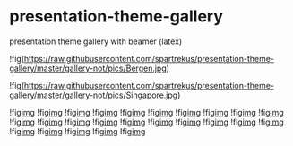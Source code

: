 # presentation-theme-gallery
presentation theme gallery with beamer (latex) 

!fig(https://raw.githubusercontent.com/spartrekus/presentation-theme-gallery/master/gallery-not/pics/Bergen.jpg)

!fig(https://raw.githubusercontent.com/spartrekus/presentation-theme-gallery/master/gallery-not/pics/Singapore.jpg)

!fig[img](https://raw.githubusercontent.com/spartrekus/presentation-theme-gallery/master/gallery-not/pics/Ilmenau.jpg)
!fig[img](https://raw.githubusercontent.com/spartrekus/presentation-theme-gallery/master/gallery-not/pics/EastLansing.jpg)
!fig[img](https://raw.githubusercontent.com/spartrekus/presentation-theme-gallery/master/gallery-not/pics/PaloAlto.jpg)
!fig[img](https://raw.githubusercontent.com/spartrekus/presentation-theme-gallery/master/gallery-not/pics/Darmstadt.jpg)
!fig[img](https://raw.githubusercontent.com/spartrekus/presentation-theme-gallery/master/gallery-not/pics/Madrid.jpg)
!fig[img](https://raw.githubusercontent.com/spartrekus/presentation-theme-gallery/master/gallery-not/pics/Malmoe.jpg)
!fig[img](https://raw.githubusercontent.com/spartrekus/presentation-theme-gallery/master/gallery-not/pics/Dresden.jpg)
!fig[img](https://raw.githubusercontent.com/spartrekus/presentation-theme-gallery/master/gallery-not/pics/Pittsburgh.jpg)
!fig[img](https://raw.githubusercontent.com/spartrekus/presentation-theme-gallery/master/gallery-not/pics/CambridgeUS.jpg)
!fig[img](https://raw.githubusercontent.com/spartrekus/presentation-theme-gallery/master/gallery-not/pics/Goettingen.jpg)
!fig[img](https://raw.githubusercontent.com/spartrekus/presentation-theme-gallery/master/gallery-not/pics/Copenhagen.jpg)
!fig[img](https://raw.githubusercontent.com/spartrekus/presentation-theme-gallery/master/gallery-not/pics/Rochester.jpg)
!fig[img](https://raw.githubusercontent.com/spartrekus/presentation-theme-gallery/master/gallery-not/pics/Luebeck.jpg)
!fig[img](https://raw.githubusercontent.com/spartrekus/presentation-theme-gallery/master/gallery-not/pics/Berkeley.jpg)
!fig[img](https://raw.githubusercontent.com/spartrekus/presentation-theme-gallery/master/gallery-not/pics/Marburg.jpg)
!fig[img](https://raw.githubusercontent.com/spartrekus/presentation-theme-gallery/master/gallery-not/pics/Frankfurt.jpg)
!fig[img](https://raw.githubusercontent.com/spartrekus/presentation-theme-gallery/master/gallery-not/pics/Warsaw.jpg)
!fig[img](https://raw.githubusercontent.com/spartrekus/presentation-theme-gallery/master/gallery-not/pics/Montpellier.jpg)
!fig[img](https://raw.githubusercontent.com/spartrekus/presentation-theme-gallery/master/gallery-not/pics/JuanLesPins.jpg)
!fig[img](https://raw.githubusercontent.com/spartrekus/presentation-theme-gallery/master/gallery-not/pics/AnnArbor.jpg)
!fig[img](https://raw.githubusercontent.com/spartrekus/presentation-theme-gallery/master/gallery-not/pics/Antibes.jpg)
!fig[img](https://raw.githubusercontent.com/spartrekus/presentation-theme-gallery/master/gallery-not/pics/Hannover.jpg)
!fig[img](https://raw.githubusercontent.com/spartrekus/presentation-theme-gallery/master/gallery-not/pics/Szeged.jpg)
!fig[img](https://raw.githubusercontent.com/spartrekus/presentation-theme-gallery/master/gallery-not/pics/Boadilla.jpg)
!fig[img](https://raw.githubusercontent.com/spartrekus/presentation-theme-gallery/master/gallery-not/pics/Berlin.jpg)



